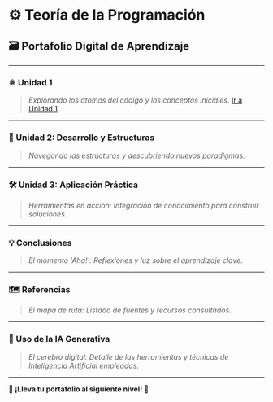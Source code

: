 # ⚙️ Teoría de la Programación
## 🗃️ Portafolio Digital de Aprendizaje

---

### ⚛️ Unidad 1
> *Explorando los átomos del código y los conceptos iniciales.*
[Ir a Unidad 1](unidad1.md)
---

### 🧭 Unidad 2: Desarrollo y Estructuras
> *Navegando las estructuras y descubriendo nuevos paradigmas.*

---

### 🛠️ Unidad 3: Aplicación Práctica
> *Herramientas en acción: Integración de conocimiento para construir soluciones.*

---

### 💡 Conclusiones
> *El momento 'Aha!': Reflexiones y luz sobre el aprendizaje clave.*

---

### 🗺️ Referencias
> *El mapa de ruta: Listado de fuentes y recursos consultados.*

---

### 🧠 Uso de la IA Generativa
> *El cerebro digital: Detalle de las herramientas y técnicas de Inteligencia Artificial empleadas.*

---
**🚀 ¡Lleva tu portafolio al siguiente nivel! 🚀**
